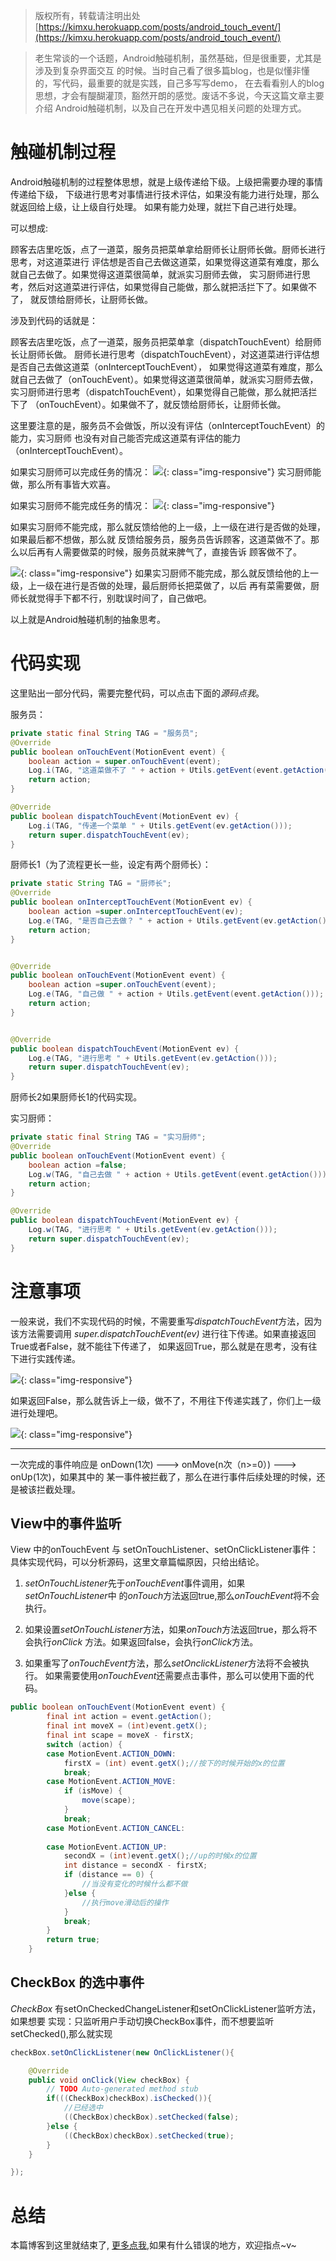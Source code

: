      
      
> 版权所有，转载请注明出处 [https://kimxu.herokuapp.com/posts/android_touch_event/](https://kimxu.herokuapp.com/posts/android_touch_event/)
      
> 老生常谈的一个话题，Android触碰机制，虽然基础，但是很重要，尤其是涉及到复杂界面交互
> 的时候。当时自己看了很多篇blog，也是似懂非懂的，写代码，最重要的就是实践，自己多写写demo，
> 在去看看别人的blog思想，才会有醍醐灌顶，豁然开朗的感觉。废话不多说，今天这篇文章主要介绍
> Android触碰机制，以及自己在开发中遇见相关问题的处理方式。


# 触碰机制过程

Android触碰机制的过程整体思想，就是上级传递给下级。上级把需要办理的事情传递给下级，
下级进行思考对事情进行技术评估，如果没有能力进行处理，那么就返回给上级，让上级自行处理。
如果有能力处理，就拦下自己进行处理。

可以想成:

顾客去店里吃饭，点了一道菜，服务员把菜单拿给厨师长让厨师长做。厨师长进行思考，对这道菜进行
评估想是否自己去做这道菜，如果觉得这道菜有难度，那么就自己去做了。如果觉得这道菜很简单，就派实习厨师去做，
实习厨师进行思考，然后对这道菜进行评估，如果觉得自己能做，那么就把活拦下了。如果做不了，
就反馈给厨师长，让厨师长做。


涉及到代码的话就是：

顾客去店里吃饭，点了一道菜，服务员把菜单拿（dispatchTouchEvent）给厨师长让厨师长做。
厨师长进行思考（dispatchTouchEvent），对这道菜进行评估想是否自己去做这道菜（onInterceptTouchEvent），
如果觉得这道菜有难度，那么就自己去做了（onTouchEvent）。如果觉得这道菜很简单，就派实习厨师去做，
实习厨师进行思考（dispatchTouchEvent），如果觉得自己能做，那么就把活拦下了
（onTouchEvent）。如果做不了，就反馈给厨师长，让厨师长做。

这里要注意的是，服务员不会做饭，所以没有评估（onInterceptTouchEvent）的能力，实习厨师
也没有对自己能否完成这道菜有评估的能力（onInterceptTouchEvent）。

如果实习厨师可以完成任务的情况：
![](http://ww2.sinaimg.cn/large/006tNc79gw1fantfezx0ij30og05y40g.jpg){: class="img-responsive"}
实习厨师能做，那么所有事皆大欢喜。

如果实习厨师不能完成任务的情况：
![](http://ww1.sinaimg.cn/large/006tNc79gw1fanto1w7p8j30oc0aegp3.jpg){: class="img-responsive"}

如果实习厨师不能完成，那么就反馈给他的上一级，上一级在进行是否做的处理，如果最后都不想做，那么就
反馈给服务员，服务员告诉顾客，这道菜做不了。那么以后再有人需要做菜的时候，服务员就来脾气了，直接告诉
顾客做不了。

![](http://ww1.sinaimg.cn/large/006tNc79gw1fantkpq418j30o80cyn1c.jpg){: class="img-responsive"}
如果实习厨师不能完成，那么就反馈给他的上一级，上一级在进行是否做的处理，最后厨师长把菜做了，以后
再有菜需要做，厨师长就觉得手下都不行，别耽误时间了，自己做吧。

以上就是Android触碰机制的抽象思考。


# 代码实现

这里贴出一部分代码，需要完整代码，可以点击下面的*源码点我*。

服务员：

``` Java
private static final String TAG = "服务员";
@Override
public boolean onTouchEvent(MotionEvent event) {
    boolean action = super.onTouchEvent(event);
    Log.i(TAG, "这道菜做不了 " + action + Utils.getEvent(event.getAction()));
    return action;
}

@Override
public boolean dispatchTouchEvent(MotionEvent ev) {
    Log.i(TAG, "传递一个菜单 " + Utils.getEvent(ev.getAction()));
    return super.dispatchTouchEvent(ev);
}
```

厨师长1（为了流程更长一些，设定有两个厨师长）：

``` Java
private static String TAG = "厨师长";
@Override
public boolean onInterceptTouchEvent(MotionEvent ev) {
    boolean action =super.onInterceptTouchEvent(ev);
    Log.e(TAG, "是否自己去做？ " + action + Utils.getEvent(ev.getAction()));
    return action;
}


@Override
public boolean onTouchEvent(MotionEvent event) {
    boolean action =super.onTouchEvent(event);
    Log.e(TAG, "自己做 " + action + Utils.getEvent(event.getAction()));
    return action;
}


@Override
public boolean dispatchTouchEvent(MotionEvent ev) {
    Log.e(TAG, "进行思考 " + Utils.getEvent(ev.getAction()));
    return super.dispatchTouchEvent(ev);
}
```

厨师长2如果厨师长1的代码实现。


实习厨师：

``` Java
private static final String TAG = "实习厨师";
@Override
public boolean onTouchEvent(MotionEvent event) {
    boolean action =false;
    Log.w(TAG, "自己去做 " + action + Utils.getEvent(event.getAction()));
    return action;
}

@Override
public boolean dispatchTouchEvent(MotionEvent ev) {
    Log.w(TAG, "进行思考 " + Utils.getEvent(ev.getAction()));
    return super.dispatchTouchEvent(ev);
}

```


# 注意事项


一般来说，我们不实现代码的时候，不需要重写*dispatchTouchEvent*方法，因为该方法需要调用
*super.dispatchTouchEvent(ev)* 进行往下传递。如果直接返回True或者False，就不能往下传递了，
如果返回True，那么就是在思考，没有往下进行实践传递。

![](http://ww1.sinaimg.cn/large/006tNc79gw1fanu45iog7j30p006smz8.jpg){: class="img-responsive"}

如果返回False，那么就告诉上一级，做不了，不用往下传递实践了，你们上一级进行处理吧。

![](http://ww3.sinaimg.cn/large/006tNc79gw1fanu5sq210j30p808m0vq.jpg){: class="img-responsive"}


- - -
一次完成的事件响应是 onDown(1次) ---> onMove(n次（n>=0）) ---> onUp(1次)，如果其中的
某一事件被拦截了，那么在进行事件后续处理的时候，还是被该拦截处理。


## View中的事件监听
View 中的onTouchEvent 与 setOnTouchListener、setOnClickListener事件：
具体实现代码，可以分析源码，这里文章篇幅原因，只给出结论。

1. *setOnTouchListener*先于*onTouchEvent*事件调用，如果*setOnTouchListener*中
的*onTouch*方法返回true,那么*onTouchEvent*将不会执行。

2. 如果设置*setOnTouchListener*方法，如果*onTouch*方法返回true，那么将不会执行*onClick*
方法。如果返回false，会执行*onClick*方法。

3. 如果重写了*onTouchEvent*方法，那么*setOnclickListener*方法将不会被执行。
如果需要使用*onTouchEvent*还需要点击事件，那么可以使用下面的代码。

``` Java
public boolean onTouchEvent(MotionEvent event) {
		final int action = event.getAction();
		final int moveX = (int)event.getX();
		final int scape = moveX - firstX;
		switch (action) {
		case MotionEvent.ACTION_DOWN:
			firstX = (int) event.getX();//按下的时候开始的x的位置
			break;
		case MotionEvent.ACTION_MOVE:
			if (isMove) {
				move(scape);
			}
			break;
		case MotionEvent.ACTION_CANCEL:
			
		case MotionEvent.ACTION_UP:
			secondX = (int)event.getX();//up的时候x的位置
			int distance = secondX - firstX;
			if (distance == 0) {
				//当没有变化的时候什么都不做
			}else {
				//执行move滑动后的操作
			}
			break;
		}
		return true;
	}

```



## CheckBox 的选中事件
*CheckBox* 有setOnCheckedChangeListener和setOnClickListener监听方法，如果想要
实现：只监听用户手动切换CheckBox事件，而不想要监听setChecked(),那么就实现

``` Java
checkBox.setOnClickListener(new OnClickListener(){

    @Override
    public void onClick(View checkBox) {
        // TODO Auto-generated method stub
        if(((CheckBox)checkBox).isChecked()){
            //已经选中
            ((CheckBox)checkBox).setChecked(false);
        }else {
            ((CheckBox)checkBox).setChecked(true);
        }
    }

});
```



# 总结

本篇博客到这里就结束了, [更多点我](https://kimxu.herokuapp.com/posts/android_touch_event/),如果有什么错误的地方，欢迎指点~v~












